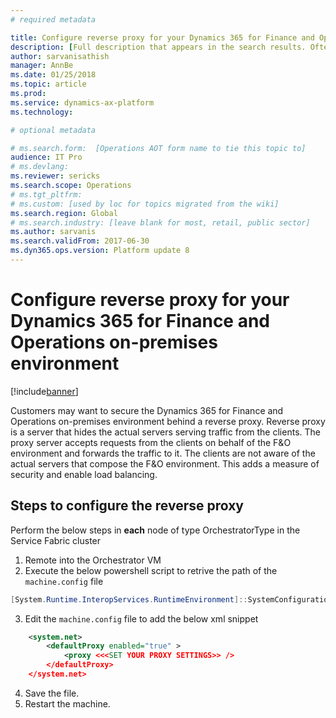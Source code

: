 ```yaml
---
# required metadata

title: Configure reverse proxy for your Dynamics 365 for Finance and Operations on-premises environment
description: [Full description that appears in the search results. Often the first paragraph of your topic.]
author: sarvanisathish
manager: AnnBe
ms.date: 01/25/2018
ms.topic: article
ms.prod: 
ms.service: dynamics-ax-platform
ms.technology: 

# optional metadata

# ms.search.form:  [Operations AOT form name to tie this topic to]
audience: IT Pro
# ms.devlang: 
ms.reviewer: sericks
ms.search.scope: Operations
# ms.tgt_pltfrm: 
# ms.custom: [used by loc for topics migrated from the wiki]
ms.search.region: Global 
# ms.search.industry: [leave blank for most, retail, public sector]
ms.author: sarvanis
ms.search.validFrom: 2017-06-30 
ms.dyn365.ops.version: Platform update 8 
---
```


# Configure reverse proxy for your Dynamics 365 for Finance and Operations on-premises environment

[!include[banner](../includes/banner.md)]

Customers may want to secure the Dynamics 365 for Finance and Operations on-premises environment behind a reverse proxy. Reverse proxy is a server that hides the actual servers serving traffic from the clients. The proxy server accepts requests from the clients on behalf of the F&O environment and forwards the traffic to it. The clients are not aware of the actual servers that compose the F&O environment. This adds a measure of security and enable load balancing. 

## Steps to configure the reverse proxy

Perform the below steps in **each** node of type OrchestratorType in the Service Fabric cluster
1. Remote into the Orchestrator VM
2. Execute the below powershell script to retrive the path of the ```machine.config``` file

```Powershell
[System.Runtime.InteropServices.RuntimeEnvironment]::SystemConfigurationFile
```

3. Edit the ```machine.config``` file to add the below xml snippet

```XML
	<system.net>
		<defaultProxy enabled="true" >
			<proxy <<<SET YOUR PROXY SETTINGS>> />
	    </defaultProxy>
    </system.net>
```

4. Save the file.
5. Restart the machine.
